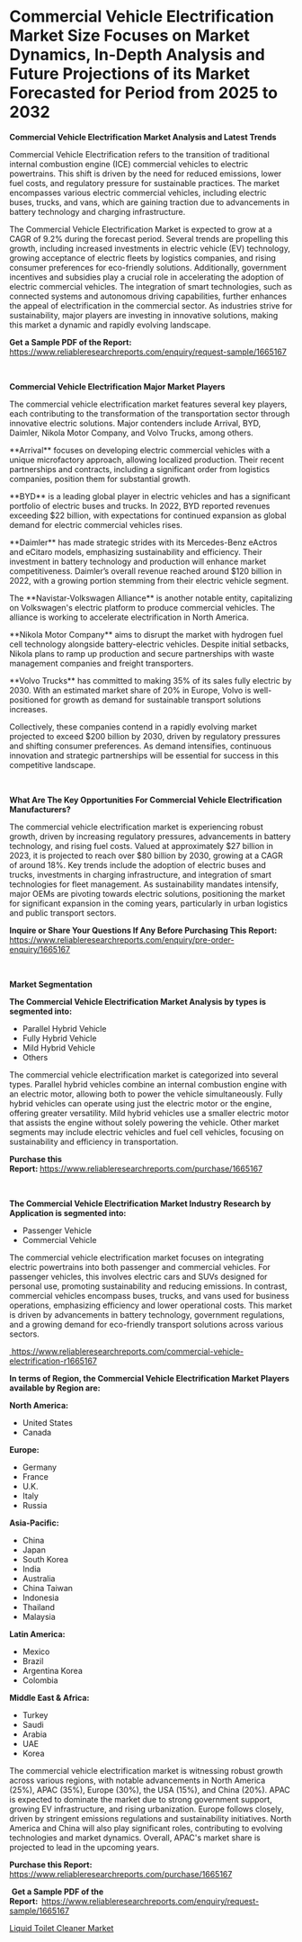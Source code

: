 <p><h1>Commercial Vehicle Electrification Market Size Focuses on Market Dynamics, In-Depth Analysis and Future Projections of its Market Forecasted for Period from 2025 to 2032</h1></p><p><strong>Commercial Vehicle Electrification Market Analysis and Latest Trends</strong></p>
<p><p>Commercial Vehicle Electrification refers to the transition of traditional internal combustion engine (ICE) commercial vehicles to electric powertrains. This shift is driven by the need for reduced emissions, lower fuel costs, and regulatory pressure for sustainable practices. The market encompasses various electric commercial vehicles, including electric buses, trucks, and vans, which are gaining traction due to advancements in battery technology and charging infrastructure.</p><p>The Commercial Vehicle Electrification Market is expected to grow at a CAGR of 9.2% during the forecast period. Several trends are propelling this growth, including increased investments in electric vehicle (EV) technology, growing acceptance of electric fleets by logistics companies, and rising consumer preferences for eco-friendly solutions. Additionally, government incentives and subsidies play a crucial role in accelerating the adoption of electric commercial vehicles. The integration of smart technologies, such as connected systems and autonomous driving capabilities, further enhances the appeal of electrification in the commercial sector. As industries strive for sustainability, major players are investing in innovative solutions, making this market a dynamic and rapidly evolving landscape.</p></p>
<p><strong>Get a Sample PDF of the Report:&nbsp;</strong> <a href="https://www.reliableresearchreports.com/enquiry/request-sample/1665167?utm_campaign=3110&utm_medium=2&utm_source=Github&utm_content=ia&utm_term=06032025&utm_id=commercial-vehicle-electrification">https://www.reliableresearchreports.com/enquiry/request-sample/1665167</a></p>
<p>&nbsp;</p>
<p><strong>Commercial Vehicle Electrification Major Market Players</strong></p>
<p><p>The commercial vehicle electrification market features several key players, each contributing to the transformation of the transportation sector through innovative electric solutions. Major contenders include Arrival, BYD, Daimler, Nikola Motor Company, and Volvo Trucks, among others.</p><p>**Arrival** focuses on developing electric commercial vehicles with a unique microfactory approach, allowing localized production. Their recent partnerships and contracts, including a significant order from logistics companies, position them for substantial growth.</p><p>**BYD** is a leading global player in electric vehicles and has a significant portfolio of electric buses and trucks. In 2022, BYD reported revenues exceeding $22 billion, with expectations for continued expansion as global demand for electric commercial vehicles rises.</p><p>**Daimler** has made strategic strides with its Mercedes-Benz eActros and eCitaro models, emphasizing sustainability and efficiency. Their investment in battery technology and production will enhance market competitiveness. Daimler’s overall revenue reached around $120 billion in 2022, with a growing portion stemming from their electric vehicle segment.</p><p>The **Navistar-Volkswagen Alliance** is another notable entity, capitalizing on Volkswagen's electric platform to produce commercial vehicles. The alliance is working to accelerate electrification in North America.</p><p>**Nikola Motor Company** aims to disrupt the market with hydrogen fuel cell technology alongside battery-electric vehicles. Despite initial setbacks, Nikola plans to ramp up production and secure partnerships with waste management companies and freight transporters.</p><p>**Volvo Trucks** has committed to making 35% of its sales fully electric by 2030. With an estimated market share of 20% in Europe, Volvo is well-positioned for growth as demand for sustainable transport solutions increases.</p><p>Collectively, these companies contend in a rapidly evolving market projected to exceed $200 billion by 2030, driven by regulatory pressures and shifting consumer preferences. As demand intensifies, continuous innovation and strategic partnerships will be essential for success in this competitive landscape.</p></p>
<p>&nbsp;</p>
<p><strong>What Are The Key Opportunities For Commercial Vehicle Electrification Manufacturers?</strong></p>
<p><p>The commercial vehicle electrification market is experiencing robust growth, driven by increasing regulatory pressures, advancements in battery technology, and rising fuel costs. Valued at approximately $27 billion in 2023, it is projected to reach over $80 billion by 2030, growing at a CAGR of around 18%. Key trends include the adoption of electric buses and trucks, investments in charging infrastructure, and integration of smart technologies for fleet management. As sustainability mandates intensify, major OEMs are pivoting towards electric solutions, positioning the market for significant expansion in the coming years, particularly in urban logistics and public transport sectors.</p></p>
<p><strong>Inquire or Share Your Questions If Any Before Purchasing This Report:</strong> <a href="https://www.reliableresearchreports.com/enquiry/pre-order-enquiry/1665167?utm_campaign=3110&utm_medium=2&utm_source=Github&utm_content=ia&utm_term=06032025&utm_id=commercial-vehicle-electrification">https://www.reliableresearchreports.com/enquiry/pre-order-enquiry/1665167</a></p>
<p>&nbsp;</p>
<p><strong>Market Segmentation</strong></p>
<p><strong>The Commercial Vehicle Electrification Market Analysis by types is segmented into:</strong></p>
<p><ul><li>Parallel Hybrid Vehicle</li><li>Fully Hybrid Vehicle</li><li>Mild Hybrid Vehicle</li><li>Others</li></ul></p>
<p><p>The commercial vehicle electrification market is categorized into several types. Parallel hybrid vehicles combine an internal combustion engine with an electric motor, allowing both to power the vehicle simultaneously. Fully hybrid vehicles can operate using just the electric motor or the engine, offering greater versatility. Mild hybrid vehicles use a smaller electric motor that assists the engine without solely powering the vehicle. Other market segments may include electric vehicles and fuel cell vehicles, focusing on sustainability and efficiency in transportation.</p></p>
<p><strong>Purchase this Report:&nbsp;</strong><a href="https://www.reliableresearchreports.com/purchase/1665167?utm_campaign=3110&utm_medium=2&utm_source=Github&utm_content=ia&utm_term=06032025&utm_id=commercial-vehicle-electrification">https://www.reliableresearchreports.com/purchase/1665167</a></p>
<p>&nbsp;</p>
<p><strong>The Commercial Vehicle Electrification Market Industry Research by Application is segmented into:</strong></p>
<p><ul><li>Passenger Vehicle</li><li>Commercial Vehicle</li></ul></p>
<p><p>The commercial vehicle electrification market focuses on integrating electric powertrains into both passenger and commercial vehicles. For passenger vehicles, this involves electric cars and SUVs designed for personal use, promoting sustainability and reducing emissions. In contrast, commercial vehicles encompass buses, trucks, and vans used for business operations, emphasizing efficiency and lower operational costs. This market is driven by advancements in battery technology, government regulations, and a growing demand for eco-friendly transport solutions across various sectors.</p></p>
<p><a href="https://www.reliableresearchreports.com/commercial-vehicle-electrification-r1665167?utm_campaign=3110&utm_medium=2&utm_source=Github&utm_content=ia&utm_term=06032025&utm_id=commercial-vehicle-electrification">&nbsp;https://www.reliableresearchreports.com/commercial-vehicle-electrification-r1665167</a></p>
<p><strong>In terms of Region, the Commercial Vehicle Electrification Market Players available by Region are:</strong></p>
<p>
    <p> <strong> North America: </strong>
        <ul>
            <li>United States</li>
            <li>Canada</li>
        </ul>
        </p> 
    <p> <strong> Europe: </strong>
        <ul>
            <li>Germany</li>
            <li>France</li>
            <li>U.K.</li>
            <li>Italy</li>
            <li>Russia</li>
        </ul>
        </p> 
    <p> <strong> Asia-Pacific: </strong>
        <ul>
            <li>China</li>
            <li>Japan</li>
            <li>South Korea</li>
            <li>India</li>
            <li>Australia</li>
            <li>China Taiwan</li>
            <li>Indonesia</li>
            <li>Thailand</li>
            <li>Malaysia</li>
        </ul>
        </p> 
    <p> <strong> Latin America: </strong>
        <ul>
            <li>Mexico</li>
            <li>Brazil</li>
            <li>Argentina Korea</li>
            <li>Colombia</li>
        </ul>
        </p> 
    <p> <strong> Middle East & Africa: </strong>
        <ul>
            <li>Turkey</li>
            <li>Saudi</li>
            <li>Arabia</li>
            <li>UAE</li>
            <li>Korea</li>
        </ul>
    </p>
    </p>
<p><p>The commercial vehicle electrification market is witnessing robust growth across various regions, with notable advancements in North America (25%), APAC (35%), Europe (30%), the USA (15%), and China (20%). APAC is expected to dominate the market due to strong government support, growing EV infrastructure, and rising urbanization. Europe follows closely, driven by stringent emissions regulations and sustainability initiatives. North America and China will also play significant roles, contributing to evolving technologies and market dynamics. Overall, APAC's market share is projected to lead in the upcoming years.</p></p>
<p><strong>Purchase this Report: </strong><a href="https://www.reliableresearchreports.com/purchase/1665167?utm_campaign=3110&utm_medium=2&utm_source=Github&utm_content=ia&utm_term=06032025&utm_id=commercial-vehicle-electrification">https://www.reliableresearchreports.com/purchase/1665167</a></p>
<p>&nbsp;<strong>Get a Sample PDF of the Report:&nbsp;&nbsp;</strong><a href="https://www.reliableresearchreports.com/enquiry/request-sample/1665167?utm_campaign=3110&utm_medium=2&utm_source=Github&utm_content=ia&utm_term=06032025&utm_id=commercial-vehicle-electrification">https://www.reliableresearchreports.com/enquiry/request-sample/1665167</a></p>
<p><strong></strong></p>
<p><p><a href="https://github.com/usraceby/Market-Research-Report-List-1/blob/main/liquid-toilet-cleaner-market.md?utm_campaign=3110&utm_medium=2&utm_source=Github&utm_content=ia&utm_term=06032025&utm_id=commercial-vehicle-electrification">Liquid Toilet Cleaner Market</a></p></p>